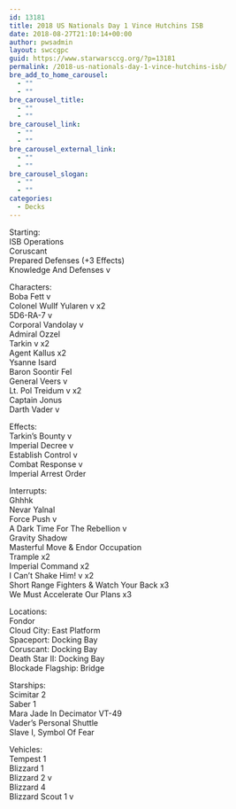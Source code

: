 ```yaml
---
id: 13181
title: 2018 US Nationals Day 1 Vince Hutchins ISB
date: 2018-08-27T21:10:14+00:00
author: pwsadmin
layout: swccgpc
guid: https://www.starwarsccg.org/?p=13181
permalink: /2018-us-nationals-day-1-vince-hutchins-isb/
bre_add_to_home_carousel:
  - ""
  - ""
bre_carousel_title:
  - ""
  - ""
bre_carousel_link:
  - ""
  - ""
bre_carousel_external_link:
  - ""
  - ""
bre_carousel_slogan:
  - ""
  - ""
categories:
  - Decks
---
```

Starting:  
ISB Operations  
Coruscant  
Prepared Defenses (+3 Effects)  
Knowledge And Defenses v

Characters:  
Boba Fett v  
Colonel Wullf Yularen v x2  
5D6-RA-7 v  
Corporal Vandolay v  
Admiral Ozzel  
Tarkin v x2  
Agent Kallus x2  
Ysanne Isard  
Baron Soontir Fel  
General Veers v  
Lt. Pol Treidum v x2  
Captain Jonus  
Darth Vader v

Effects:  
Tarkin’s Bounty v  
Imperial Decree v  
Establish Control v  
Combat Response v  
Imperial Arrest Order

Interrupts:  
Ghhhk  
Nevar Yalnal  
Force Push v  
A Dark Time For The Rebellion v  
Gravity Shadow  
Masterful Move & Endor Occupation  
Trample x2  
Imperial Command x2  
I Can’t Shake Him! v x2  
Short Range Fighters & Watch Your Back x3  
We Must Accelerate Our Plans x3

Locations:  
Fondor  
Cloud City: East Platform  
Spaceport: Docking Bay  
Coruscant: Docking Bay  
Death Star II: Docking Bay  
Blockade Flagship: Bridge

Starships:  
Scimitar 2  
Saber 1  
Mara Jade In Decimator VT-49  
Vader’s Personal Shuttle  
Slave I, Symbol Of Fear

Vehicles:  
Tempest 1  
Blizzard 1  
Blizzard 2 v  
Blizzard 4  
Blizzard Scout 1 v